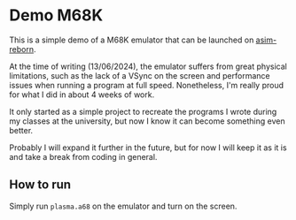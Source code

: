 # Demo M68K

This is a simple demo of a M68K emulator that can be launched on
[asim-reborn](https://github.com/GoldenPalazzo/asim-reborn).

At the time of writing (13/06/2024), the emulator suffers from great physical
limitations, such as the lack of a VSync on the screen and performance issues
when running a program at full speed. Nonetheless, I'm really proud for what I
did in about 4 weeks of work.

It only started as a simple project to recreate the programs I wrote during my
classes at the university, but now I know it can become something even better.

Probably I will expand it further in the future, but for now I will keep it as
it is and take a break from coding in general.

## How to run

Simply run `plasma.a68` on the emulator and turn on the screen.
